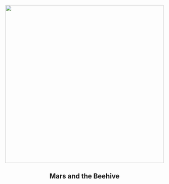 
<p align="center"><img src="https://apod.nasa.gov/apod/image/2306/Marte-M44_230603_800.jpg" width="500" height="500"></p>
<h2 align="center"> Mars and the Beehive </h2>
